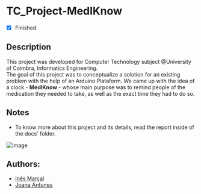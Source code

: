 # TC_Project-MedIKnow
- [x] Finished

## Description
This project was developed for Computer Technology subject @University of Coimbra, Informatics Engineering.  
The goal of this project was to conceptualize a solution for an existing problem with the help of an Arduino Plataform. We came up with the idea of a clock - **MedIKnow** - whose main purpose was to remind people of the medication they needed to take, as well as the exact time they had to do so.

## Notes
- To know more about this project and its details, read the report inside of the docs' folder.

![image](https://i.imgur.com/iN0duAu.png)<br>

## Authors:
- [Inês Marçal](https://github.com/inesmarcal)
- [Joana Antunes](https://github.com/jo-ana-antunes)
